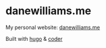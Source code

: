 # danewilliams.me  
My personal website: [danewilliams.me](https://www.danewilliams.me/)  
  
Built with [hugo](https://gohugo.io/) & [coder](https://github.com/luizdepra/hugo-coder/)  
